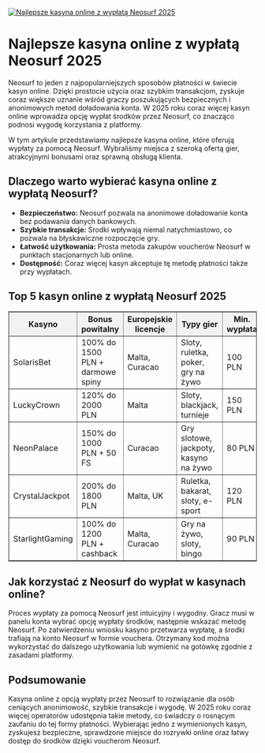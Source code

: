 [![Najlepsze kasyna online z wypłatą Neosurf 2025](https://123-caf.pages.dev/gitsignup.png)](https://vrmoo.ru/Bt82HjjY)

<h1>Najlepsze kasyna online z wypłatą Neosurf 2025</h1> <p>Neosurf to jeden z najpopularniejszych sposobów płatności w świecie kasyn online. Dzięki prostocie użycia oraz szybkim transakcjom, zyskuje coraz większe uznanie wśród graczy poszukujących bezpiecznych i anonimowych metod doładowania konta. W 2025 roku coraz więcej kasyn online wprowadza opcję wypłat środków przez Neosurf, co znacząco podnosi wygodę korzystania z platformy.</p> <p>W tym artykule przedstawiamy najlepsze kasyna online, które oferują wypłaty za pomocą Neosurf. Wybraliśmy miejsca z szeroką ofertą gier, atrakcyjnymi bonusami oraz sprawną obsługą klienta.</p>  <h2>Dlaczego warto wybierać kasyna online z wypłatą Neosurf?</h2> <ul>   <li><strong>Bezpieczeństwo:</strong> Neosurf pozwala na anonimowe doładowanie konta bez podawania danych bankowych.</li>   <li><strong>Szybkie transakcje:</strong> Środki wpływają niemal natychmiastowo, co pozwala na błyskawiczne rozpoczęcie gry.</li>   <li><strong>Łatwość użytkowania:</strong> Prosta metoda zakupów voucherów Neosurf w punktach stacjonarnych lub online.</li>   <li><strong>Dostępność:</strong> Coraz więcej kasyn akceptuje tę metodę płatności także przy wypłatach.</li> </ul>  <h2>Top 5 kasyn online z wypłatą Neosurf 2025</h2> <table border="1" cellpadding="8" cellspacing="0" style="border-collapse: collapse; width:100%;">   <thead>     <tr style="background-color:#f2f2f2;">       <th>Kasyno</th>       <th>Bonus powitalny</th>       <th>Europejskie licencje</th>       <th>Typy gier</th>       <th>Min. wypłata</th>     </tr>   </thead>   <tbody>     <tr>       <td>SolarisBet</td>       <td>100% do 1500 PLN + darmowe spiny</td>       <td>Malta, Curacao</td>       <td>Sloty, ruletka, poker, gry na żywo</td>       <td>100 PLN</td>     </tr>     <tr>       <td>LuckyCrown</td>       <td>120% do 2000 PLN</td>       <td>Malta</td>       <td>Sloty, blackjack, turnieje</td>       <td>150 PLN</td>     </tr>     <tr>       <td>NeonPalace</td>       <td>150% do 1000 PLN + 50 FS</td>       <td>Curacao</td>       <td>Gry slotowe, jackpoty, kasyno na żywo</td>       <td>80 PLN</td>     </tr>     <tr>       <td>CrystalJackpot</td>       <td>200% do 1800 PLN</td>       <td>Malta, UK</td>       <td>Ruletka, bakarat, sloty, e-sport</td>       <td>120 PLN</td>     </tr>     <tr>       <td>StarlightGaming</td>       <td>100% do 1200 PLN + cashback</td>       <td>Malta, Curacao</td>       <td>Gry na żywo, sloty, bingo</td>       <td>90 PLN</td>     </tr>   </tbody> </table>  <h2>Jak korzystać z Neosurf do wypłat w kasynach online?</h2> <p>Proces wypłaty za pomocą Neosurf jest intuicyjny i wygodny. Gracz musi w panelu konta wybrać opcję wypłaty środków, następnie wskazać metodę Neosurf. Po zatwierdzeniu wniosku kasyno przetwarza wypłatę, a środki trafiają na konto Neosurf w formie vouchera. Otrzymany kod można wykorzystać do dalszego użytkowania lub wymienić na gotówkę zgodnie z zasadami platformy.</p>  <h2>Podsumowanie</h2> <p>Kasyna online z opcją wypłaty przez Neosurf to rozwiązanie dla osób ceniących anonimowość, szybkie transakcje i wygodę. W 2025 roku coraz więcej operatorów udostępnia takie metody, co świadczy o rosnącym zaufaniu do tej formy płatności. Wybierając jedno z wymienionych kasyn, zyskujesz bezpieczne, sprawdzone miejsce do rozrywki online oraz łatwy dostęp do środków dzięki voucherom Neosurf.</p>